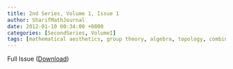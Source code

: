 ```yaml
---
title: 2nd Series, Volume 1, Issue 1
author: SharifMathJournal
date: 2012-01-10 00:34:00 +0800
categories: [SecondSeries, VolumeI]
tags: [mathematical aesthetics, group theory, algebra, topology, combinatorics, algorithms, interview, mathematical analysis, logic, computability, social sciences, online algorithms, Sperner lemma, Brouwer fixed-point theorem, Yuri Manin]
---
```


Full Issue ([Download](/assets/archive/secondSeries/2ndSeries_Vol1_Issue1.pdf))


